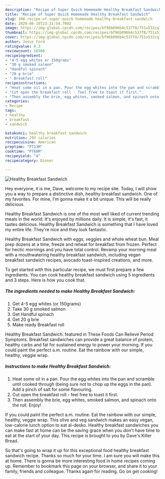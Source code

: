 ```yaml
---
description: "Recipe of Super Quick Homemade Healthy Breakfast Sandwich"
title: "Recipe of Super Quick Homemade Healthy Breakfast Sandwich"
slug: 108-recipe-of-super-quick-homemade-healthy-breakfast-sandwich
date: 2020-06-16T23:31:54.709Z
image: https://img-global.cpcdn.com/recipes/bf96b096b4c537f8/751x532cq70/healthy-breakfast-sandwich-recipe-main-photo.jpg
thumbnail: https://img-global.cpcdn.com/recipes/bf96b096b4c537f8/751x532cq70/healthy-breakfast-sandwich-recipe-main-photo.jpg
cover: https://img-global.cpcdn.com/recipes/bf96b096b4c537f8/751x532cq70/healthy-breakfast-sandwich-recipe-main-photo.jpg
author: Jesus Ford
ratingvalue: 4.3
reviewcount: 16506
recipeingredient:
- "4-5 egg whites or 150grams"
- "30 g smoked salmon"
- "Handful spinach"
- "20 g brie"
- " Breakfast roll"
recipeinstructions:
- "Heat some oil in a pan. Pour the egg whites into the pan and scramble until cooked through (being sure not to chop up the eggs in the pan). Add a pinch of salt for some flavouring."
- "Cut open the breakfast roll - feel free to toast it first."
- "Then assembly the brie, egg whites, smoked salmon, and spinach onto the roll. Enjoy!"
categories:
- Recipe
tags:
- healthy
- breakfast
- sandwich

katakunci: healthy breakfast sandwich 
nutrition: 293 calories
recipecuisine: American
preptime: "PT13M"
cooktime: "PT60M"
recipeyield: "4"
recipecategory: Dinner

---
```



![Healthy Breakfast Sandwich](https://img-global.cpcdn.com/recipes/bf96b096b4c537f8/751x532cq70/healthy-breakfast-sandwich-recipe-main-photo.jpg)

Hey everyone, it is me, Dave, welcome to my recipe site. Today, I will show you a way to prepare a distinctive dish, healthy breakfast sandwich. One of my favorites. For mine, I'm gonna make it a bit unique. This will be really delicious.

Healthy Breakfast Sandwich is one of the most well liked of current trending meals in the world. It's enjoyed by millions daily. It is simple, it's fast, it tastes delicious. Healthy Breakfast Sandwich is something that I have loved my entire life. They're nice and they look fantastic.

Healthy Breakfast Sandwich with eggs, veggies and whole wheat bun. Meal prep dozens at a time, freeze and reheat for breakfast from frozen. Perfect for hectic mornings and you have total control. Revamp your morning meal with a mouthwatering healthy breakfast sandwich, including vegan breakfast sandwich recipes, avocado toast-inspired creations, and more.


To get started with this particular recipe, we must first prepare a few ingredients. You can cook healthy breakfast sandwich using 5 ingredients and 3 steps. Here is how you cook that.

<!--inarticleads1-->

##### The ingredients needed to make Healthy Breakfast Sandwich:

1. Get 4-5 egg whites (or 150grams)
1. Take 30 g smoked salmon
1. Get Handful spinach
1. Get 20 g brie
1. Make ready  Breakfast roll


Healthy Breakfast Sandwich. featured in These Foods Can Relieve Period Symptoms. Breakfast sandwiches can provide a great balance of protein, healthy carbs and fat for sustained energy to power your morning. If you could paint the perfect a.m. routine. Eat the rainbow with our simple, healthy, veggie wrap. 

<!--inarticleads2-->

##### Instructions to make Healthy Breakfast Sandwich:

1. Heat some oil in a pan. Pour the egg whites into the pan and scramble until cooked through (being sure not to chop up the eggs in the pan). Add a pinch of salt for some flavouring.
1. Cut open the breakfast roll - feel free to toast it first.
1. Then assembly the brie, egg whites, smoked salmon, and spinach onto the roll. Enjoy!


If you could paint the perfect a.m. routine. Eat the rainbow with our simple, healthy, veggie wrap. This olive and veg sandwich makes an easy vegan, low-calorie lunch option to eat al-desko. Healthy breakfast sandwiches you can make fast at home can be the saving grace when you don&#39;t have time to eat at the start of your day. This recipe is brought to you by Dave&#39;s Killer Bread. 

So that's going to wrap it up for this exceptional food healthy breakfast sandwich recipe. Thanks so much for your time. I am sure you will make this at home. There is gonna be more interesting food in home recipes coming up. Remember to bookmark this page on your browser, and share it to your family, friends and colleague. Thanks again for reading. Go on get cooking!
